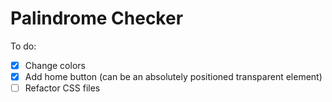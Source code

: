 # Palindrome Checker

To do:

* [x] Change colors
* [x] Add home button (can be an absolutely positioned transparent element)
* [ ] Refactor CSS files
